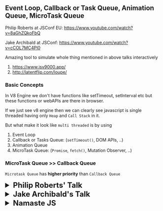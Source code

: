 ## Event Loop, Callback or Task Queue, Animation Queue, MicroTask Queue

Philip Roberts at JSConf EU: https://www.youtube.com/watch?v=8aGhZQkoFbQ

Jake Archibald at JSConf: https://www.youtube.com/watch?v=cCOL7MC4Pl0

Amazing tool to simulate whole thing mentioned in above talks
interactively 
1. https://www.jsv9000.app/
2. http://latentflip.com/loupe/

### Basic Concepts

In V8 Engine we don't have functions like setTimeout, setInterval etc but these 
functions or webAPIs are there in browser.

If we just see v8 engine then we can clearly see javascript is single threaded 
having only `Heap` and `Call Stack` in it.

But what make it look like `multi threaded` is by using 
1. Event Loop
2. Callback or Tasks Queue: (`setTimeout()`, DOM APIs, ..)
3. Animation Queue
4. MicroTask Queue: (`Promise`, `fetch()`, Mutation Observer, ..)

### MicroTask Queue >> Callback Queue

`Microtask Queue` has **higher priority** than `Callback Queue`

<details >
 <summary style="font-size: x-large; font-weight: bold">Philip Roberts' Talk</summary>

He discussed about `Event Loop` and `Callback Queue` to explain this whole thing

![img_2.png](images/img_2.png)

![img_3.png](images/img_3.png)

### Call Stack
![img_4.png](images/img_4.png)
![img_5.png](images/img_5.png)


### Concurrency & Event Loop
Time Stamp:https://youtu.be/8aGhZQkoFbQ?si=VX6d-MAwBQK1gkFu&t=768

![img_6.png](images/img_6.png)
![img_7.png](images/img_7.png)
![img_8.png](images/img_8.png)
![img_9.png](images/img_9.png)

1. Using `setTimeout` 0 is to solve `Blocking Issue` by using this we
let any ajax, http request or setTimeout to finish under `webapis`
once they are done running we push it to `Callback Queue or Task Queue`
and `Event loop` push back to `Call Stack` once everything cleared from it.

    By this any `Asynchronous task` does not block Call Stack and we are able to 
    use thing on browser like click button or highlight text etc.

2. `setTimeout` is **not guarantee time of execution**, but it is a minimum time of
execution.

Running example: https://youtu.be/8aGhZQkoFbQ?si=wqVXk6cU2grRaD8_&t=1170

![img_10.png](images/img_10.png)

</details>

<details >
 <summary style="font-size: x-large; font-weight: bold">Jake Archibald's Talk</summary>

![img_11.png](images/img_11.png)

 We may feel user might see flash of `el` element since apply 
style 'none' after appending but it won't because of how Event Loop works

#### Main Thread
![img_12.png](images/img_12.png)

Here this main thread is V8 engine which has just one `Call Stack`

`Callback or Task Queue` is on **LEFT**

`Render Steps` is on **RIGHT**

In below diagrams
<details >
 <summary style="font-size: large; font-weight: bold">Callback or Task Queue</summary>

![img_13.png](images/img_13.png)
![img_14.png](images/img_14.png)
![img_15.png](images/img_15.png)

</details>

<br>

<details >
 <summary style="font-size: large; font-weight: bold">Render Steps</summary>

It involves
1. Style calculation: Looking at all CSS element and calculating what applies to each element
2. Layout: Render tree and figuring out where everything is on page
3. Painting: Creating pixel data, doing actual painting

![img_16.png](images/img_16.png)

<details >
 <summary style="font-size: medium; font-weight: bold">Example 1: `while (true);`</summary>

Once we click on `while (true);` button everything comes to stand still, we can't do anything
on browser
![img_17.png](images/img_17.png)

Since `main thread(Call Stack)` is busy doing above task so it will just queue up all other
task like button click, text highlight, cat gif animation  etc and will be able to push one by one
to Call Stack when it is completely empty.
![img_19.png](images/img_19.png)

![img_20.png](images/img_20.png)
Now we can understand why there will no flash of `el` since a code must run to its completion
before it can get back to render steps
</details>

<details >
 <summary style="font-size: medium; font-weight: bold">Example 2: `setTimeout loop`</summary>

![img_21.png](images/img_21.png)

![img_22.png](images/img_22.png)

![img_23.png](images/img_23.png)

Here we keep queueing up tasks and will be able to push one by one to Call Stack.
Therefore `Event Loop` is able to push `Render step task` like cat gif animation to `Callback Queue`.
Hence it is `Non blocking`.
![img_24.png](images/img_24.png)
</details>



</details>

<br>

<details >
 <summary style="font-size: large; font-weight: bold">`requestAnimationFrame`</summary>

![img_29.png](images/img_29.png)

![img_26.png](images/img_26.png)

![img_27.png](images/img_27.png)

![img_28.png](images/img_28.png)

Here `setTimeout` move faster than `requestAnimationFrame`

Many task can happen before browser goes to render step and update the display

Most commonly display refresh at 60 times per second(60 Hz).
Browser won't run render step if browser is in background as that will be waste of
resource.

![img_31.png](images/img_31.png)

`setTimeout(callback, 0)` is not exactly 0 ms it is around 4.7 ms.

<details >
 <summary style="font-size: small; font-weight: bold">Visualizing Timing</summary>
In below figure Green & Purple color represent Render step 

Yellow part are task queue

![img_32.png](images/img_32.png)
![img_34.png](images/img_34.png)
If we use setTimeout()[Task Queue] for animation, then it will happen randomly since
Task Queue is always prioritised than a Render step

![img_33.png](images/img_33.png)
But if we use `requestAnimationFrame` then it will happen always at the start
</details>

</details>

<br>

<details >
 <summary style="font-size: medium; font-weight: bold">Example: Animate Box 0-> 1000 -> 500</summary>

1.
![img_35.png](images/img_35.png)
Above code will not animate from 0 -> 1000 -> 500, since browser will just render 0 -> 500.
Since this is something ran to completion on Task Queue side and whatever was set, browser looks that
and render it on broswer during Render step

2. 
![img_36.png](images/img_36.png)
![img_37.png](images/img_37.png)
![img_38.png](images/img_38.png)

In above case also we didn't able to animate since both Task Queue and requestAnimationFrame happen
before it get painted on browser

3.
![img_39.png](images/img_39.png)

Using twice requestAnimationFrame help to animate properly

![img_40.png](images/img_40.png)
Till 2018 Edge & Safari put requestAnimationFrame after Styling & Painting

</details>

<br>

<details >
 <summary style="font-size: large; font-weight: bold">Micro Tasks</summary>

![img_50.png](images/img_50.png)

![img_41.png](images/img_41.png)
![img_42.png](images/img_42.png)
Above `promise` use microtask queue

![img_43.png](images/img_43.png)
![img_44.png](images/img_44.png)
In here also whole things hang after button click of `Microtask loop`


Visualizing how tasked are picked and completed in below cases

![img_45.png](images/img_45.png)

1. Callback or  Task Queue
![img_46.png](images/img_46.png)
One task is completed one at a time


2. Animation Callback(requestAnimationFrame)

![img_47.png](images/img_47.png)
All the item are completed till the completion and new once are just
stacked for second iteration

3. Micro Task Queue
![img_49.png](images/img_49.png)
All item plus newly added item are also completed.

</details>

<br>
<details >
 <summary style="font-size: large; font-weight: bold">Quiz</summary>



<details >
 <summary style="font-size: medium; font-weight: bold">Question-1</summary>

![img_51.png](images/img_51.png)
![img_52.png](images/img_52.png)

![img_53.png](images/img_53.png)
After running task we go to Micro Task Queue

![img_54.png](images/img_54.png)
![img_55.png](images/img_55.png)
Same thing done for Listener 2

</details>

<details >
 <summary style="font-size: medium; font-weight: bold">Question-2(Using script for button click)</summary>

![img_56.png](images/img_56.png)

![img_57.png](images/img_57.png)
![img_58.png](images/img_58.png)
![img_59.png](images/img_59.png)
Here since script haven't completed yet therefore we move to listener 2

![img_60.png](images/img_60.png)
![img_61.png](images/img_61.png)

Be careful while automating anything using script
</details>

Use above tool to better visualize above example
</details>

</details>

<details >
 <summary style="font-size: x-large; font-weight: bold">Namaste JS</summary>

![img_62.png](images/img_62.png)
![img_63.png](images/img_63.png)

Referred Video: https://youtu.be/8zKuNo4ay8E?si=HOCnXMoqEvLG-G8h

## JS Engine

![img_64.png](images/img_64.png)
![img_65.png](images/img_65.png)
![img_66.png](images/img_66.png)
![img_67.png](images/img_67.png)
Depending on the browser engine, the JS can use `Interpreter` or `Compiler`
![img_68.png](images/img_68.png)
</details>
